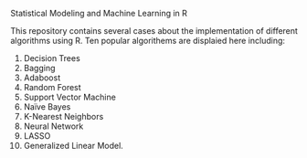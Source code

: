 Statistical Modeling and Machine Learning in R

This repository contains several cases about the implementation of different algorithms using R. Ten popular algorithems are displaied here including:

1) Decision Trees
2) Bagging
3) Adaboost
4) Random Forest
5) Support Vector Machine
6) Naïve Bayes
7) K-Nearest Neighbors
8) Neural Network
9) LASSO
10) Generalized Linear Model.
